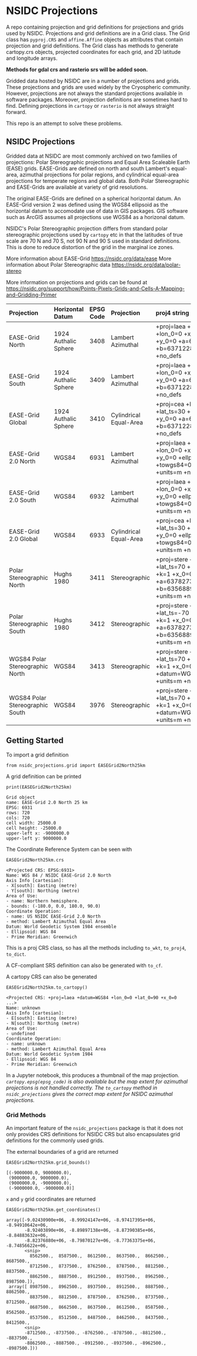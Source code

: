 # NSIDC Projections

A repo containing projection and grid definitions for projections and grids
used by NSIDC.  Projections and grid definitions are in a Grid class.
The Grid class has `pyproj.CRS` and `affine.Affine` objects as attributes that
contain projection and grid definitions.  The Grid class has methods to generate
cartopy.crs objects, projected coordinates for each grid, and 2D latitude and longitude
arrays.

__Methods for gdal crs and rasterio srs will be added soon.__

Gridded data hosted by NSIDC are in a number of projections and grids.
These projections and grids are used widely by the Cryospheric
community.  However, projections are not always the standard
projections available in software packages.  Moreover, projection
definitions are sometimes hard to find.  Defining projections in
`cartopy` or `rasterio` is not always straight forward.

This repo is an attempt to solve these problems.

## NSIDC Projections
Gridded data at NSIDC are most commonly archived on two families of
projections: Polar Stereographic projections and Equal Area Scaleable
Earth (EASE) grids.  EASE-Grids are defined on north and south
Lambert's equal-area, azimuthal projections for polar regions,
and cylindrical equal-area projections for temperate regions and
global data. Both Polar Stereographic and EASE-Grids are available at
variety of grid resolutions.

The original EASE-Grids are defined on a spherical horizontal datum.
An EASE-Grid version 2 was defined using the WGS84 ellipsoid as the
horizontal datum to accomodate use of data in GIS packages.  GIS
software such as ArcGIS assumes all projections use WGS84 as a
horizonal datum.

NSIDC's Polar Stereographic projection differs from standard polar
stereographic projections used by `cartopy` etc in that the latitudes
of true scale are 70 N and 70 S, not 90 N and 90 S used in standard
definitions.  This is done to reduce distortion of the grid in the
marginal ice zones.

More information about EASE-Grid https://nsidc.org/data/ease
More information about Polar Stereographic data https://nsidc.org/data/polar-stereo

More information on projections and grids can be found at
https://nsidc.org/support/how/Points-Pixels-Grids-and-Cells-A-Mapping-and-Gridding-Primer

| Projection | Horizontal Datum | EPSG Code | Projection | proj4 string |
| :---- | :---- | :-----: | :---- | :----- |
| EASE-Grid North | 1924 Authalic Sphere | 3408 | Lambert Azimuthal | +proj=laea +lat_0=90 +lon_0=0 +x_0=0 +y_0=0 +a=6371228 +b=6371228 +units=m +no_defs |
| EASE-Grid South | 1924 Authalic Sphere | 3409 | Lambert Azimuthal | +proj=laea +lat_0=-90 +lon_0=0 +x_0=0 +y_0=0 +a=6371228 +b=6371228 +units=m +no_defs |
| EASE-Grid Global | 1924 Authalic Sphere | 3410 | Cylindrical Equal-Area | +proj=cea +lon_0=0 +lat_ts=30 +x_0=0 +y_0=0 +a=6371228 +b=6371228 +units=m +no_defs |
| EASE-Grid 2.0 North | WGS84 | 6931 | Lambert Azimuthal | +proj=laea +lat_0=90 +lon_0=0 +x_0=0 +y_0=0 +ellps=WGS84 +towgs84=0,0,0,0,0,0,0 +units=m +no_defs |
| EASE-Grid 2.0 South | WGS84 | 6932 | Lambert Azimuthal | +proj=laea +lat_0=-90 +lon_0=0 +x_0=0 +y_0=0 +ellps=WGS84 +towgs84=0,0,0,0,0,0,0 +units=m +no_defs |
| EASE-Grid 2.0 Global | WGS84 | 6933 | Cylindrical Equal-Area | +proj=cea +lon_0=0 +lat_ts=30 +x_0=0 +y_0=0 +ellps=WGS84 +towgs84=0,0,0,0,0,0,0 +units=m +no_defs |
| Polar Stereographic North | Hughs 1980 | 3411 | Stereographic | +proj=stere +lat_0=90 +lat_ts=70 +lon_0=-45 +k=1 +x_0=0 +y_0=0 +a=6378273 +b=6356889.449 +units=m +no_defs |
| Polar Stereographic South | Hughs 1980 | 3412 | Stereographic | +proj=stere +lat_0=-90 +lat_ts=-70 +lon_0=0 +k=1 +x_0=0 +y_0=0 +a=6378273 +b=6356889.449 +units=m +no_defs |
| WGS84 Polar Stereographic North | WGS84 | 3413 | Stereographic | +proj=stere +lat_0=90 +lat_ts=70 +lon_0=-45 +k=1 +x_0=0 +y_0=0 +datum=WGS84 +units=m +no_defs |
| WGS84 Polar Stereographic South | WGS84 | 3976 | Stereographic | +proj=stere +lat_0=90 +lat_ts=70 +lon_0=-45 +k=1 +x_0=0 +y_0=0 +datum=WGS84 +units=m +no_defs |

## Getting Started

To import a grid definition
```
from nsidc_projections.grid import EASEGrid2North25km
```
A grid definition can be printed
```
print(EASEGrid2North25km)
```
```
Grid object
name: EASE-Grid 2.0 North 25 km
EPSG: 6931
rows: 720
cols: 720
cell width: 25000.0
cell height: -25000.0
upper-left x: -9000000.0
upper-left y: 9000000.0
```
The Coordinate Reference System can be seen with
```
EASEGrid2North25km.crs
```
```
<Projected CRS: EPSG:6931>
Name: WGS 84 / NSIDC EASE-Grid 2.0 North
Axis Info [cartesian]:
- X[south]: Easting (metre)
- Y[south]: Northing (metre)
Area of Use:
- name: Northern hemisphere.
- bounds: (-180.0, 0.0, 180.0, 90.0)
Coordinate Operation:
- name: US NSIDC EASE-Grid 2.0 North
- method: Lambert Azimuthal Equal Area
Datum: World Geodetic System 1984 ensemble
- Ellipsoid: WGS 84
- Prime Meridian: Greenwich
```
This is a proj CRS class, so has all the methods including `to_wkt`, `to_proj4`, `to_dict`.

A CF-compliant SRS definition can also be generated with `to_cf`.

A cartopy CRS can also be generated
```
EASEGrid2North25km.to_cartopy()
```
```
<Projected CRS: +proj=laea +datum=WGS84 +lon_0=0 +lat_0=90 +x_0=0  ...>
Name: unknown
Axis Info [cartesian]:
- E[south]: Easting (metre)
- N[south]: Northing (metre)
Area of Use:
- undefined
Coordinate Operation:
- name: unknown
- method: Lambert Azimuthal Equal Area
Datum: World Geodetic System 1984
- Ellipsoid: WGS 84
- Prime Meridian: Greenwich
```
In a Jupyter notebook, this produces a thumbnail of the map projection.
_`cartopy.epsg(epsg_code)` is also available but the map extent for azimuthal projections is not handled correctly.  The `to_cartopy` method in `nsidc_projections` gives the correct map extent for NSIDC azimuthal projections._

### Grid Methods

An important feature of the `nsidc_projections` package is that it does not only provides CRS definitions for NSIDC CRS but also encapsulates grid definitions for the commonly used grids.

The external boundaries of a grid are returned
```
EASEGrid2North25km.grid_bounds()
```
```
[(-9000000.0, 9000000.0),
 (9000000.0, 9000000.0),
 (9000000.0, -9000000.0),
 (-9000000.0, -9000000.0)]
```

`x` and `y` grid coordinates are returned
```
EASEGrid2North25km.get_coordinates()
```
```
array([-9.02430900e+06, -8.99924147e+06, -8.97417395e+06, -8.94910642e+06,
       -8.92403890e+06, -8.89897138e+06, -8.87390385e+06, -8.84883632e+06,
       -8.82376880e+06, -8.79870127e+06, -8.77363375e+06, -8.74856622e+06,
       <snip>
         8562500.,  8587500.,  8612500.,  8637500.,  8662500.,  8687500.,
         8712500.,  8737500.,  8762500.,  8787500.,  8812500.,  8837500.,
         8862500.,  8887500.,  8912500.,  8937500.,  8962500.,  8987500.]),
 array([ 8987500.,  8962500.,  8937500.,  8912500.,  8887500.,  8862500.,
         8837500.,  8812500.,  8787500.,  8762500.,  8737500.,  8712500.,
         8687500.,  8662500.,  8637500.,  8612500.,  8587500.,  8562500.,
         8537500.,  8512500.,  8487500.,  8462500.,  8437500.,  8412500.,
       <snip>
       -8712500., -8737500., -8762500., -8787500., -8812500., -8837500.,
       -8862500., -8887500., -8912500., -8937500., -8962500., -8987500.]))
```




